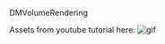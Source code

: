 DMVolumeRendering

Assets from youtube tutorial here:
![gif](https://github.com/DMeville/DMVolumeRendering/blob/main/Example.gif)
